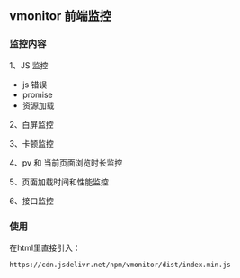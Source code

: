 ## vmonitor 前端监控

### 监控内容

1、JS 监控

- js 错误
- promise
- 资源加载


2、白屏监控

3、卡顿监控

4、pv 和 当前页面浏览时长监控

5、页面加载时间和性能监控

6、接口监控

### 使用

在html里直接引入：

```
https://cdn.jsdelivr.net/npm/vmonitor/dist/index.min.js
```